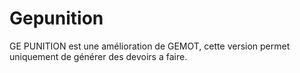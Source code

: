 # Gepunition
GE PUNITION est une amélioration de GEMOT, cette version permet uniquement de générer des devoirs a faire.
